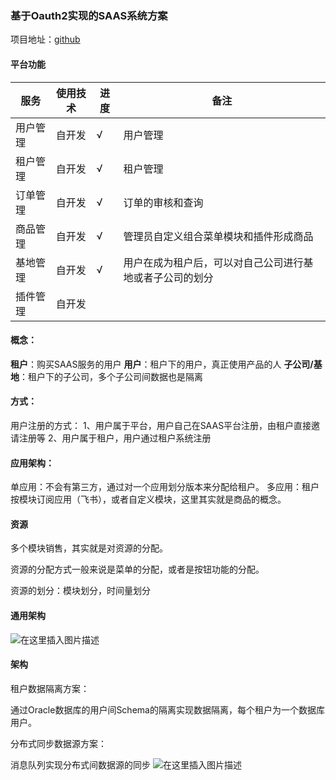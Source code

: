 
### 基于Oauth2实现的SAAS系统方案
项目地址：[github](https://github.com/hints0816/auth-saas)

#### 平台功能

|  服务     | 使用技术     |   进度         |    备注   |
|----------|-------------|---------------|-----------|
|  用户管理 | 自开发       |   √          | 用户管理          |
|  租户管理 | 自开发       |   √          | 租户管理          |
|  订单管理 | 自开发       |   √          | 订单的审核和查询  |
|  商品管理 | 自开发       |   √          | 管理员自定义组合菜单模块和插件形成商品               |
|  基地管理 | 自开发       |   √          | 用户在成为租户后，可以对自己公司进行基地或者子公司的划分       |
|  插件管理 | 自开发       |            |        |

#### 概念：

**租户**：购买SAAS服务的用户
**用户**：租户下的用户，真正使用产品的人
**子公司/基地**：租户下的子公司，多个子公司间数据也是隔离

#### 方式：

用户注册的方式：
1、用户属于平台，用户自己在SAAS平台注册，由租户直接邀请注册等
2、用户属于租户，用户通过租户系统注册


#### 应用架构：

单应用：不会有第三方，通过对一个应用划分版本来分配给租户。
多应用：租户按模块订阅应用（飞书），或者自定义模块，这里其实就是商品的概念。


#### 资源

多个模块销售，其实就是对资源的分配。

资源的分配方式一般来说是菜单的分配，或者是按钮功能的分配。

资源的划分：模块划分，时间量划分

#### 通用架构
![在这里插入图片描述](https://img-blog.csdnimg.cn/d8e4660c4baa4ad88c9fddee65ab9dd6.png)

#### 架构

租户数据隔离方案：

通过Oracle数据库的用户间Schema的隔离实现数据隔离，每个租户为一个数据库用户。



分布式同步数据源方案：

消息队列实现分布式间数据源的同步
![在这里插入图片描述](https://img-blog.csdnimg.cn/9b2740d18bfb4b76915f6a579f5dc8f5.png)

